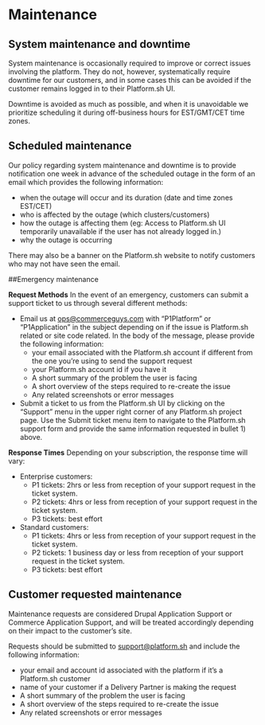 # Maintenance

[//]: # (TODO: Hardware maintenance) 

## System maintenance and downtime 
System maintenance is occasionally required to improve or correct issues involving the platform. They do not, however, systematically require downtime for our customers, and in some cases this can be avoided if the customer remains logged in to their Platform.sh UI.

Downtime is avoided as much as possible, and when it is unavoidable we prioritize scheduling it during off-business hours for EST/GMT/CET time zones.

## Scheduled maintenance 
Our policy regarding system maintenance and downtime is to provide notification one week in advance of the scheduled outage in the form of an email which provides the following information:
- when the outage will occur and its duration (date and time zones EST/CET)
- who is affected by the outage (which clusters/customers)
- how the outage is affecting them (eg: Access to Platform.sh UI temporarily unavailable if the user has not already logged in.)
- why the outage is occurring 

There may also be a banner on the Platform.sh website to notify customers who may not have seen the email.

##Emergency maintenance 

**Request Methods**
In the event of an emergency, customers can submit a support ticket to us through several different methods:
- Email us at ops@commerceguys.com with “P1Platform” or “P1Application” in the subject depending on if the issue is Platform.sh related or site code related. In the body of the message, please provide the following information:
  - your email associated with the Platform.sh account if different from the one you’re using to send the support request
  - your Platform.sh account id if you have it
  - A short summary of the problem the user is facing
  - A short overview of the steps required to re-create the issue
  - Any related screenshots or error messages
- Submit a ticket to us from the Platform.sh UI by clicking on the “Support” menu in the upper right corner of any Platform.sh project page. Use the Submit ticket menu item to navigate to the Platform.sh support form and provide the same information requested in bullet 1) above.

**Response Times**
Depending on your subscription, the response time will vary:
- Enterprise customers:
  - P1 tickets: 2hrs or less from reception of your support request in the ticket system.
  - P2 tickets: 4hrs or less from reception of your support request in the ticket system.
  - P3 tickets: best effort
- Standard customers:
  - P1 tickets: 4hrs or less from reception of your support request in the ticket system.
  - P2 tickets: 1 business day or less from reception of your support request in the ticket system.
  - P3 tickets: best effort



## Customer requested maintenance 	
Maintenance requests are considered Drupal Application Support or Commerce Application Support, and will be treated accordingly depending on their impact to the customer’s site.

Requests should be submitted to support@platform.sh and include the following information:
- your email and account id associated with the platform if it’s a Platform.sh customer
- name of your customer if a Delivery Partner is making the request
- A short summary of the problem the user is facing
- A short overview of the steps required to re-create the issue
- Any related screenshots or error messages